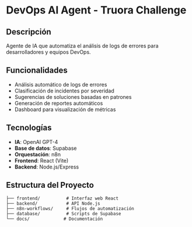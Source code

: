 # DevOps AI Agent - Truora Challenge

## Descripción
Agente de IA que automatiza el análisis de logs de errores para desarrolladores y equipos DevOps.

## Funcionalidades
- Análisis automático de logs de errores
- Clasificación de incidentes por severidad
- Sugerencias de soluciones basadas en patrones
- Generación de reportes automáticos
- Dashboard para visualización de métricas

## Tecnologías
- **IA**: OpenAI GPT-4
- **Base de datos**: Supabase
- **Orquestación**: n8n
- **Frontend**: React (Vite)
- **Backend**: Node.js/Express

## Estructura del Proyecto
```
├── frontend/          # Interfaz web React
├── backend/           # API Node.js
├── n8n-workflows/     # Flujos de automatización
├── database/          # Scripts de Supabase
└── docs/             # Documentación
```
